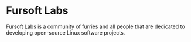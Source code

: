 # Fursoft Labs
Fursoft Labs is a community of furries and all people that are dedicated to developing open-source Linux software projects.
